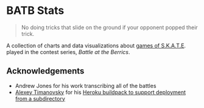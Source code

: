 # BATB Stats

> No doing tricks that slide on the ground if your opponent popped their trick.

A collection of charts and data visualizations about [games of S.K.A.T.E](https://en.wikipedia.org/wiki/Game_of_Skate). played in the contest series, *Battle at the Berrics*.

## Acknowledgements

- Andrew Jones for his work transcribing all of the battles
- [Alexey Timanovsky](https://github.com/timanovsky) for his [Heroku buildpack to support deployment from a subdirectory](https://medium.com/@timanovsky/heroku-buildpack-to-support-deployment-from-subdirectory-e743c2c838dd)